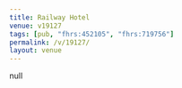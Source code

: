 ```yaml
---
title: Railway Hotel
venue: v19127
tags: [pub, "fhrs:452105", "fhrs:719756"]
permalink: /v/19127/
layout: venue
---
```

null
